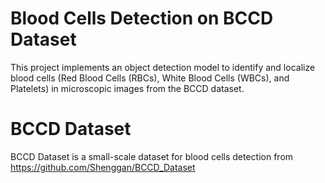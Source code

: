 # Blood Cells Detection on BCCD Dataset
This project implements an object detection model to identify and localize blood cells (Red Blood Cells (RBCs), White Blood Cells (WBCs), and Platelets) in microscopic images from the BCCD dataset.

# BCCD Dataset

BCCD Dataset is a small-scale dataset for blood cells detection from https://github.com/Shenggan/BCCD_Dataset




